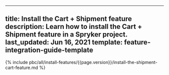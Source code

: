  
---
title: Install the Cart + Shipment feature
description: Learn how to install the Cart + Shipment feature in a Spryker project.
last_updated: Jun 16, 2021
template: feature-integration-guide-template
---


{% include pbc/all/install-features/{{page.version}}/install-the-shipment-cart-feature.md %} <!-- To edit, see /_includes/pbc/all/install-features/202204.0/install-the-shipment-cart-feature.md -->
